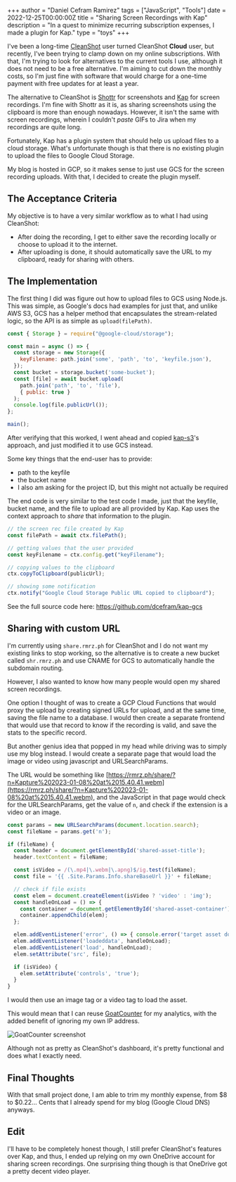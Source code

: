 +++
author = "Daniel Cefram Ramirez"
tags = ["JavaScript", "Tools"]
date = 2022-12-25T00:00:00Z
title = "Sharing Screen Recordings with Kap"
description = "In a quest to minimize recurring subscription expenses, I made a plugin for Kap."
type = "toys"
+++

I've been a long-time [CleanShot](https://cleanshot.cloud) user turned CleanShot **Cloud** user, but recently, I've been trying to clamp down on my online subscriptions. With that, I'm trying to look for alternatives to the current tools I use, although it does not need to be a free alternative. I'm aiming to cut down the monthly costs, so I'm just fine with software that would charge for a one-time payment with free updates for at least a year.

The alternative to CleanShot is [Shottr](https://shottr.cc) for screenshots and [Kap](https://getkap.co) for screen recordings. I'm fine with Shottr as it is, as sharing screenshots using the clipboard is more than enough nowadays. However, it isn't the same with screen recordings, wherein I couldn't *paste* GIFs to Jira when my recordings are quite long.

Fortunately, Kap has a plugin system that should help us upload files to a cloud storage. What's unfortunate though is that there is no existing plugin to upload the files to Google Cloud Storage.

My blog is hosted in GCP, so it makes sense to just use GCS for the screen recording uploads. With that, I decided to create the plugin myself.

## The Acceptance Criteria

My objective is to have a very similar workflow as to what I had using CleanShot:
- After doing the recording, I get to either save the recording locally or choose to upload it to the internet.
- After uploading is done, it should automatically save the URL to my clipboard, ready for sharing with others.

## The Implementation

The first thing I did was figure out how to upload files to GCS using Node.js. This was simple, as Google's docs had examples for just that, and unlike AWS S3, GCS has a helper method that encapsulates the stream-related logic, so the API is as simple as `upload(filePath)`.

```javascript
const { Storage } = require("@google-cloud/storage");

const main = async () => {
  const storage = new Storage({
    keyFilename: path.join('some', 'path', 'to', 'keyfile.json'),
  });
  const bucket = storage.bucket('some-bucket');
  const [file] = await bucket.upload(
    path.join('path', 'to', 'file'),
    { public: true }
  );
  console.log(file.publicUrl());
};

main();
```

After verifying that this worked, I went ahead and copied [kap-s3](https://github.com/SamVerschueren/kap-s3)'s approach, and just modified it to use GCS instead.

Some key things that the end-user has to provide:
- path to the keyfile
- the bucket name
- I also am asking for the project ID, but this might not actually be required

The end code is very similar to the test code I made, just that the keyfile, bucket name, and the file to upload are all provided by Kap. Kap uses the context approach to *share* that information to the plugin.

```javascript
// the screen rec file created by Kap
const filePath = await ctx.filePath();

// getting values that the user provided
const keyFilename = ctx.config.get("keyFilename");

// copying values to the clipboard
ctx.copyToClipboard(publicUrl);

// showing some notification
ctx.notify("Google Cloud Storage Public URL copied to clipboard");
```

See the full source code here: https://github.com/dcefram/kap-gcs

## Sharing with custom URL

I'm currently using `share.rmrz.ph` for CleanShot and I do not want my existing links to stop working, so the alternative is to create a new bucket called `shr.rmrz.ph` and use CNAME for GCS to automatically handle the subdomain routing.

However, I also wanted to know how many people would open my shared screen recordings.

One option I thought of was to create a GCP Cloud Functions that would proxy the upload by creating signed URLs for upload, and at the same time, saving the file name to a database. I would then create a separate frontend that would use that record to know if the recording is valid, and save the stats to the specific record.

But another genius idea that popped in my head while driving was to simply use my blog instead. I would create a separate page that would load the image or video using javascript and URLSearchParams.

The URL would be something like [https://rmrz.ph/share/?n=Kapture%202023-01-08%20at%2015.40.41.webm](https://rmrz.ph/share/?n=Kapture%202023-01-08%20at%2015.40.41.webm), and the JavaScript in that page would check for the URLSearchParams, get the value of `n`, and check if the extension is a video or an image.

```javascript
const params = new URLSearchParams(document.location.search);
const fileName = params.get('n');

if (fileName) {
  const header = document.getElementById('shared-asset-title');
  header.textContent = fileName;

  const isVideo = /(\.mp4|\.webm|\.apng)$/ig.test(fileName);
  const file = '{{ .Site.Params.Info.shareBaseUrl }}' + fileName;

  // check if file exists
  const elem = document.createElement(isVideo ? 'video' : 'img');
  const handleOnLoad = () => {
    const container = document.getElementById('shared-asset-container');
    container.appendChild(elem);
  };

  elem.addEventListener('error', () => { console.error('target asset does not exist :D') });
  elem.addEventListener('loadeddata', handleOnLoad);
  elem.addEventListener('load', handleOnLoad);
  elem.setAttribute('src', file);

  if (isVideo) {
    elem.setAttribute('controls', 'true');
  }
}
```

I would then use an image tag or a video tag to load the asset.

This would mean that I can reuse [GoatCounter](http://goatcounter.com) for my analytics, with the added benefit of ignoring my own IP address.

![GoatCounter screenshot](https://storage.googleapis.com/rmrz-blog.appspot.com/SCR-20230109-vim.png)

Although not as pretty as CleanShot's dashboard, it's pretty functional and does what I exactly need.

## Final Thoughts

With that small project done, I am able to trim my monthly expense, from $8 to $0.22... Cents that I already spend for my blog (Google Cloud DNS) anyways.

## Edit

I'll have to be completely honest though, I still prefer CleanShot's features over Kap, and thus, I ended up relying on my own OneDrive account for
sharing screen recordings. One surprising thing though is that OneDrive got a pretty decent video player.